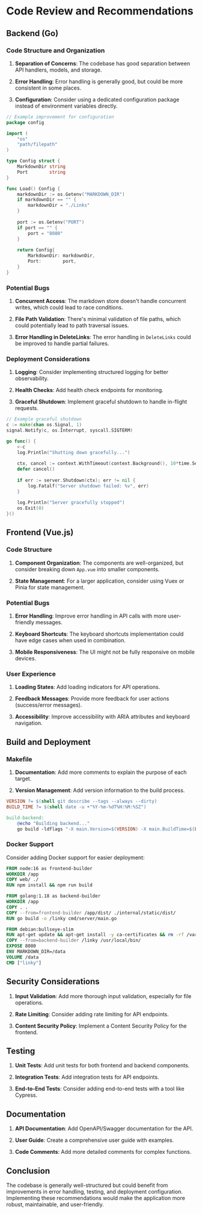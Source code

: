 

# Code Review and Recommendations

## Backend (Go)

### Code Structure and Organization

1. **Separation of Concerns**: The codebase has good separation between API handlers, models, and storage.

2. **Error Handling**: Error handling is generally good, but could be more consistent in some places.

3. **Configuration**: Consider using a dedicated configuration package instead of environment variables directly.

```go
// Example improvement for configuration
package config

import (
    "os"
    "path/filepath"
)

type Config struct {
    MarkdownDir string
    Port        string
}

func Load() Config {
    markdownDir := os.Getenv("MARKDOWN_DIR")
    if markdownDir == "" {
        markdownDir = "./Links"
    }
    
    port := os.Getenv("PORT")
    if port == "" {
        port = "8080"
    }
    
    return Config{
        MarkdownDir: markdownDir,
        Port:        port,
    }
}
```

### Potential Bugs

1. **Concurrent Access**: The markdown store doesn't handle concurrent writes, which could lead to race conditions.

2. **File Path Validation**: There's minimal validation of file paths, which could potentially lead to path traversal issues.

3. **Error Handling in DeleteLinks**: The error handling in `DeleteLinks` could be improved to handle partial failures.

### Deployment Considerations

1. **Logging**: Consider implementing structured logging for better observability.

2. **Health Checks**: Add health check endpoints for monitoring.

3. **Graceful Shutdown**: Implement graceful shutdown to handle in-flight requests.

```go
// Example graceful shutdown
c := make(chan os.Signal, 1)
signal.Notify(c, os.Interrupt, syscall.SIGTERM)

go func() {
    <-c
    log.Println("Shutting down gracefully...")
    
    ctx, cancel := context.WithTimeout(context.Background(), 10*time.Second)
    defer cancel()
    
    if err := server.Shutdown(ctx); err != nil {
        log.Fatalf("Server shutdown failed: %v", err)
    }
    
    log.Println("Server gracefully stopped")
    os.Exit(0)
}()
```

## Frontend (Vue.js)

### Code Structure

1. **Component Organization**: The components are well-organized, but consider breaking down `App.vue` into smaller components.

2. **State Management**: For a larger application, consider using Vuex or Pinia for state management.

### Potential Bugs

1. **Error Handling**: Improve error handling in API calls with more user-friendly messages.

2. **Keyboard Shortcuts**: The keyboard shortcuts implementation could have edge cases when used in combination.

3. **Mobile Responsiveness**: The UI might not be fully responsive on mobile devices.

### User Experience

1. **Loading States**: Add loading indicators for API operations.

2. **Feedback Messages**: Provide more feedback for user actions (success/error messages).

3. **Accessibility**: Improve accessibility with ARIA attributes and keyboard navigation.

## Build and Deployment

### Makefile

1. **Documentation**: Add more comments to explain the purpose of each target.

2. **Version Management**: Add version information to the build process.

```makefile
VERSION ?= $(shell git describe --tags --always --dirty)
BUILD_TIME ?= $(shell date -u +"%Y-%m-%dT%H:%M:%SZ")

build-backend:
	@echo "Building backend..."
	go build -ldflags "-X main.Version=$(VERSION) -X main.BuildTime=$(BUILD_TIME)" -o bin/$(BINARY_NAME) cmd/server/main.go
```

### Docker Support

Consider adding Docker support for easier deployment:

```dockerfile
FROM node:16 as frontend-builder
WORKDIR /app
COPY web/ ./
RUN npm install && npm run build

FROM golang:1.18 as backend-builder
WORKDIR /app
COPY . .
COPY --from=frontend-builder /app/dist/ ./internal/static/dist/
RUN go build -o /linky cmd/server/main.go

FROM debian:bullseye-slim
RUN apt-get update && apt-get install -y ca-certificates && rm -rf /var/lib/apt/lists/*
COPY --from=backend-builder /linky /usr/local/bin/
EXPOSE 8080
ENV MARKDOWN_DIR=/data
VOLUME /data
CMD ["linky"]
```

## Security Considerations

1. **Input Validation**: Add more thorough input validation, especially for file operations.

2. **Rate Limiting**: Consider adding rate limiting for API endpoints.

3. **Content Security Policy**: Implement a Content Security Policy for the frontend.

## Testing

1. **Unit Tests**: Add unit tests for both frontend and backend components.

2. **Integration Tests**: Add integration tests for API endpoints.

3. **End-to-End Tests**: Consider adding end-to-end tests with a tool like Cypress.

## Documentation

1. **API Documentation**: Add OpenAPI/Swagger documentation for the API.

2. **User Guide**: Create a comprehensive user guide with examples.

3. **Code Comments**: Add more detailed comments for complex functions.

## Conclusion

The codebase is generally well-structured but could benefit from improvements in error handling, testing, and deployment configuration. Implementing these recommendations would make the application more robust, maintainable, and user-friendly.